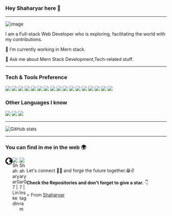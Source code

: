 ### Hey Shaharyar here 👋

---

![image](https://user-images.githubusercontent.com/70062821/153251910-f1620bc0-13a1-40a2-a8ec-0af2306fca71.png)


I am a Full-stack Web Developer who is exploring, facilitating the world with my contributions.
 
 
 
 🌱 I’m currently working in Mern stack.
 
 
 
 
 💬 Ask me about Mern Stack Development,Tech-related stuff.


---


### Tech & Tools Preference

<img src = "https://img.shields.io/badge/-HTML5-E34F26?style=flat&logo=html5&logoColor=white"> <img src = "https://img.shields.io/badge/-CSS3-1572B6?style=flat&logo=css3&logoColor=white">
<img src="https://img.shields.io/badge/-Bootstrap-563D7C?style=flat&logo=bootstrap&logoColor=white">
<img src="https://img.shields.io/badge/-JavaScript-eed718?style=flat&logo=javascript&logoColor=ffffff">
<img src="https://img.shields.io/badge/-Sass-cc6699?style=flat&logo=sass&logoColor=ffffff">
<img src="https://img.shields.io/badge/-React-000000?style=flat&logo=react&logoColor=00c8ff">
<img src="https://img.shields.io/badge/-MongoDB-4DB33D?style=flat&logo=mongodb&logoColor=FFFFFF">
<img src="https://img.shields.io/badge/-GraphQL-e535ab?style=flat&logo=graphql&logoColor=FFFFFF">
<img src="https://img.shields.io/badge/-SQL-F29111?style=flat&logo=mysql&logoColor=FFFFFF">
<img src="https://img.shields.io/badge/-Express.js-787878?style=flat">
<img src="https://img.shields.io/badge/-Node.js-3C873A?style=flat&logo=Node.js&logoColor=white">
<img src="https://img.shields.io/badge/-Firebase-FFA611?style=flat&logo=firebase&logoColor=FFFFFF">
<img src="https://img.shields.io/badge/-Progressive Web Apps-5A0FC8?style=flat">
<img src="http://img.shields.io/badge/-Git-F1502F?style=flat&logo=git&logoColor=FFFFFF">
<img src="http://img.shields.io/badge/-Github-000000?style=flat&logo=github&logoColor=FFFFFF">
<img src="http://img.shields.io/badge/-VS%20Code-007ACC?style=flat&logo=visual%20studio%20code&logoColor=white">
<img src="http://img.shields.io/badge/-Heroku-430098?style=flat&logo=heroku&logoColor=white">


### Other Languages I know
<img src="http://img.shields.io/badge/-Java-F89820?style=flat&logo=java&logoColor=white"> <img src="https://img.shields.io/badge/C++-659ad2?style=flat&logo=c%2B%2B&logoColor=ffffff"> <img src="https://img.shields.io/badge/-Python-black?style=flat&logo=python&logoColor=white"> 

---

![GitHub stats](https://github-readme-stats.vercel.app/api?username=Shaharyar07&show_icons=true&hide_border=true)


---



### You can find in me in the web 🌍
[<img align="left" alt="Shaharyar07" width="22px" src="https://raw.githubusercontent.com/iconic/open-iconic/master/svg/globe.svg" />][website]
[<img align="left" alt="Shaharyar07 | LinkedIn" width="22px" src="https://cdn.jsdelivr.net/npm/simple-icons@v3/icons/linkedin.svg" />][linkedin]
[<img align="left" alt="Shaharyar07 | Instagram" width="22px" src="https://cdn.jsdelivr.net/npm/simple-icons@v3/icons/instagram.svg" />][instagram]

<br/>







Let's connect 👨‍💻 and forge the future together.😁✌




**Check the Repositories and don't forget to give a star.** 👇



:star: From [Shaharyar](https://github.com/Shaharyar07)



[website]: https://shaharyar07.github.io/my-portfolio/#/
[instagram]: https://www.instagram.com/chsherryy/
[linkedin]: https://www.linkedin.com/in/shaharyar-tariq-9633ba211/
